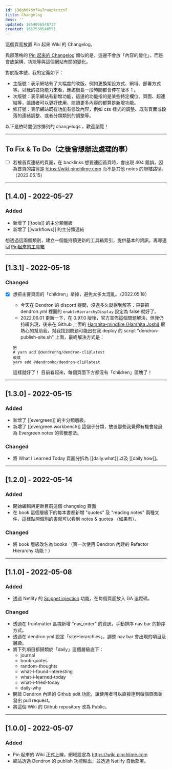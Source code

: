 ```yaml
---
id: j36gh6x6yf4u7nuupkcxzn7
title: Changelog
desc: ''
updated: 1654096548727
created: 1652530546551
---
```


這個頁面放置 Pin 起來 Wiki 的 Changelog。

與部落格的 [Pin 起來的 Changelog](https://pinchlime.com/changelog/) 類似的是，這邊不會放「內容的變化」，而是會放架構、功能等與這個網站有關的變化。

對於版本號，我的定義如下：

- 主版號：表示網站有了大幅度的改版，例如更換架設方式、網域、部署方式等。以我的技術能力來看，應該很長一段時間都會停在版本 1 。
- 次版號：表示網站有新增功能，這邊的功能指的是某些特定欄位、頁面、超連結等，讓讀者可以更好使用、閱讀更多內容的都算是新增功能。
- 修訂號：表示網站既有功能有修改內容，例如 css 樣式的調整、既有頁面或段落的連結調整、或者分類類別的調整等。

以下是依時間倒序排列的 changelogs ，歡迎瀏覽！

---

## To Fix & To Do（之後會想辦法處理的事）

- [ ] 若被首頁連結的頁面，在 backlinks 想要連回首頁時，會出現 404 錯誤，因為首頁的路徑是 https://wiki.pinchlime.com 而不是其他 notes 的聯結路徑。 （2022.05.15）

---

## [1.4.0] - 2022-05-27

### Added

- 新增了 [[tools]] 的主分類層級
- 新增了 [[workflows]] 的主分類連結

想透過這兩個類別，建立一個能持續更新的工具箱索引，提供基本的資訊，再導連回 [Pin起來的工具箱](https://pinchlime.com/toolbox)


---

## [1.3.1] - 2022-05-18

### Changed

- [x] 想把主要頁面的「children」拿掉，避免太多太混亂。（2022.05.18）
    - 今天在 Dendron 的 discord 提問，沒過多久就得到解答：只要把 dendron.yml 裡面的 `enableHierarchyDisplay` 設定為 false 就好了。
    - 2022.06.01 更新一下，在 0.97.0 版後，官方宣佈這個問題解決，但我仍持續出現，後來在 Github 上面的 [Harshita-mindfire (Harshita Joshi)](https://github.com/Harshita-mindfire) 很熱心的幫助我，幫我找到問題可能出在我 deploy 的 script "dendron-publish-site.sh" 上面，最終解決方式是：
    ```
    把
    # yarn add @dendronhq/dendron-cli@latest
    改成
    yarn add @dendronhq/dendron-cli@latest
    ```
    這樣就好了！
    目前看起來，每個頁面下方都沒有「children」區塊了！


---

## [1.3.0] - 2022-05-15

### Added 

- 新增了 [[evergreen]] 的主分類層級。
- 新增了 [[evergreen.workbench]] 這個子分類，放置那些我覺得有機會發展為 Evergreen notes 的零散想法。

### Changed

- 將 What I Learned Today 頁面分拆為 [[daily.what]] 以及 [[daily.how]]。

---

## [1.2.0] - 2022-05-14

### Added

- 開始編輯與更新目前這個 changelog 頁面
- 在 book 這個層級下的每本書都新增 "quotes" 及 "reading notes" 兩種文件，這樣點開個別的書就可以看到 notes & quotes （如果有）。

### Changed

- 將 book 層級改名為 books （第一次使用 Dendron 內建的 Refactor Hierarchy 功能！）

---

## [1.1.0] - 2022-05-08

### Added

- 透過 Netlify 的 [Snippet injection](https://docs.netlify.com/site-deploys/post-processing/snippet-injection/) 功能，在每個頁面放入 GA 追蹤碼。

### Changed

- 透過在 frontmatter 區塊新增 "nav_order" 的資訊，手動排序 nav bar 的排序方式。
- 透過在 dendron.yml 設定「siteHierarchies」，調整 nav bar 會出現的項目及層級。
- 將下列項目都歸類於「daily」這個層級底下：
    - journal
    - book-quotes
    - random-thoughts
    - what-i-found-interesting
    - what-i-learned-today
    - what-i-tried-today
    - daily-why
- 開啟 Dendron 內建的 Github edit 功能，讓使用者可以直接連到每個頁面並發出 pull request。
- 將這個 Wiki 的 Github repository 改為 Public。

---

## [1.0.0] - 2022-05-07

### Added

- Pin 起來的 Wiki 正式上線，網域設定為 https://wiki.pinchlime.com
- 網站透過 Dendron 的 publish 功能輸出，並透過 Netlify 自動部署。
